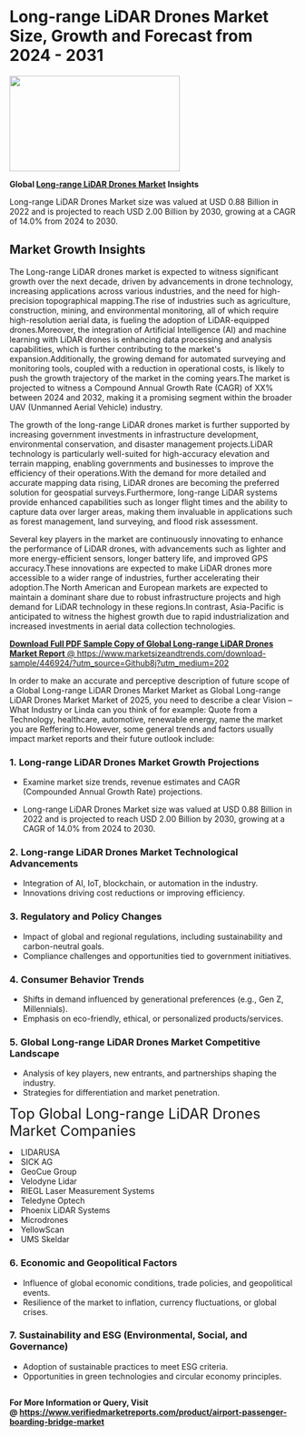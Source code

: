 <H1>Long-range LiDAR Drones Market Size, Growth and Forecast from 2024 - 2031</H1><img class="aligncenter size-medium wp-image-584254" src="https://thirdeyenews.in/wp-content/uploads/2024/09/Global-Market-Research-300x168.jpeg" alt="" width="300" height="168" /><p><strong>Global&nbsp;<a href="https://www.marketsizeandtrends.com/download-sample/446924/?utm_source=Github8j?utm_medium=202">Long-range LiDAR Drones Market</a> Insights</strong></p><p>Long-range LiDAR Drones Market size was valued at USD 0.88 Billion in 2022 and is projected to reach USD 2.00 Billion by 2030, growing at a CAGR of 14.0% from 2024 to 2030.</p><p><h2>Market Growth Insights</h2> <p>The Long-range LiDAR drones market is expected to witness significant growth over the next decade, driven by advancements in drone technology, increasing applications across various industries, and the need for high-precision topographical mapping.The rise of industries such as agriculture, construction, mining, and environmental monitoring, all of which require high-resolution aerial data, is fueling the adoption of LiDAR-equipped drones.Moreover, the integration of Artificial Intelligence (AI) and machine learning with LiDAR drones is enhancing data processing and analysis capabilities, which is further contributing to the market's expansion.Additionally, the growing demand for automated surveying and monitoring tools, coupled with a reduction in operational costs, is likely to push the growth trajectory of the market in the coming years.The market is projected to witness a Compound Annual Growth Rate (CAGR) of XX% between 2024 and 2032, making it a promising segment within the broader UAV (Unmanned Aerial Vehicle) industry.</p> <p><a href="download_link_here"></a></p> <p>The growth of the long-range LiDAR drones market is further supported by increasing government investments in infrastructure development, environmental conservation, and disaster management projects.LiDAR technology is particularly well-suited for high-accuracy elevation and terrain mapping, enabling governments and businesses to improve the efficiency of their operations.With the demand for more detailed and accurate mapping data rising, LiDAR drones are becoming the preferred solution for geospatial surveys.Furthermore, long-range LiDAR systems provide enhanced capabilities such as longer flight times and the ability to capture data over larger areas, making them invaluable in applications such as forest management, land surveying, and flood risk assessment.</p> <p>Several key players in the market are continuously innovating to enhance the performance of LiDAR drones, with advancements such as lighter and more energy-efficient sensors, longer battery life, and improved GPS accuracy.These innovations are expected to make LiDAR drones more accessible to a wider range of industries, further accelerating their adoption.The North American and European markets are expected to maintain a dominant share due to robust infrastructure projects and high demand for LiDAR technology in these regions.In contrast, Asia-Pacific is anticipated to witness the highest growth due to rapid industrialization and increased investments in aerial data collection technologies.</p> <p><a href="get_more_link_here"></p><p><span class=""><strong>Download Full PDF Sample Copy of Global Long-range LiDAR Drones Market Report</strong> @ <a href="https://www.marketsizeandtrends.com/download-sample/446924/?utm_source=Github8j?utm_medium=202" target="_blank">https://www.marketsizeandtrends.com/download-sample/446924/?utm_source=Github8j?utm_medium=202</a></span></p><p>In order to make an accurate and perceptive description of future scope of a Global&nbsp;Long-range LiDAR Drones Market Market as Global&nbsp;Long-range LiDAR Drones Market Market of 2025, you need to describe a clear Vision &ndash; What Industry or Linda can you think of for example: Quote from a Technology, healthcare, automotive, renewable energy, name the market you are Reffering to.However, some general trends and factors usually impact market reports and their future outlook include:</p><h3>1.&nbsp;<strong>Long-range LiDAR Drones Market Growth Projections</strong></h3><ul><li>Examine market size trends, revenue estimates and CAGR (Compounded Annual Growth Rate) projections.</li><li><p>Long-range LiDAR Drones Market size was valued at USD 0.88 Billion in 2022 and is projected to reach USD 2.00 Billion by 2030, growing at a CAGR of 14.0% from 2024 to 2030.</p></li></ul><h3>2.&nbsp;<strong>Long-range LiDAR Drones Market Technological Advancements</strong></h3><ul><li>Integration of AI, IoT, blockchain, or automation in the industry.</li><li>Innovations driving cost reductions or improving efficiency.</li></ul><h3>3.&nbsp;<strong>Regulatory and Policy Changes</strong></h3><ul><li>Impact of global and regional regulations, including sustainability and carbon-neutral goals.</li><li>Compliance challenges and opportunities tied to government initiatives.</li></ul><h3>4.&nbsp;<strong>Consumer Behavior Trends</strong></h3><ul><li>Shifts in demand influenced by generational preferences (e.g., Gen Z, Millennials).</li><li>Emphasis on eco-friendly, ethical, or personalized products/services.</li></ul><h3>5.&nbsp;<strong>Global Long-range LiDAR Drones Market Competitive Landscape</strong></h3><ul><li>Analysis of key players, new entrants, and partnerships shaping the industry.</li><li>Strategies for differentiation and market penetration.</li></ul><p data-pm-slice="1 1 []"><span style="color: inherit; font-family: inherit; font-size: 25px;">Top Global Long-range LiDAR Drones Market Companies</span></p><div class="" data-test-id=""><p><li>LIDARUSA</li><li> SICK AG</li><li> GeoCue Group</li><li> Velodyne Lidar</li><li> RIEGL Laser Measurement Systems</li><li> Teledyne Optech</li><li> Phoenix LiDAR Systems</li><li> Microdrones</li><li> YellowScan</li><li> UMS Skeldar</li></p></div><h3>6.&nbsp;<strong>Economic and Geopolitical Factors</strong></h3><ul><li>Influence of global economic conditions, trade policies, and geopolitical events.</li><li>Resilience of the market to inflation, currency fluctuations, or global crises.</li></ul><h3>7.&nbsp;<strong>Sustainability and ESG (Environmental, Social, and Governance)</strong></h3><ul><li>Adoption of sustainable practices to meet ESG criteria.</li><li>Opportunities in green technologies and circular economy principles.</li></ul><h2><strong style="font-size: 14px;">For More Information or Query, Visit @&nbsp;</strong><a style="background-color: #ffffff; font-size: 14px;" href="https://www.marketsizeandtrends.com/report/long-range-lidar-drones-market/" target="_blank">https://www.verifiedmarketreports.com/product/airport-passenger-boarding-bridge-market</a></h2>
